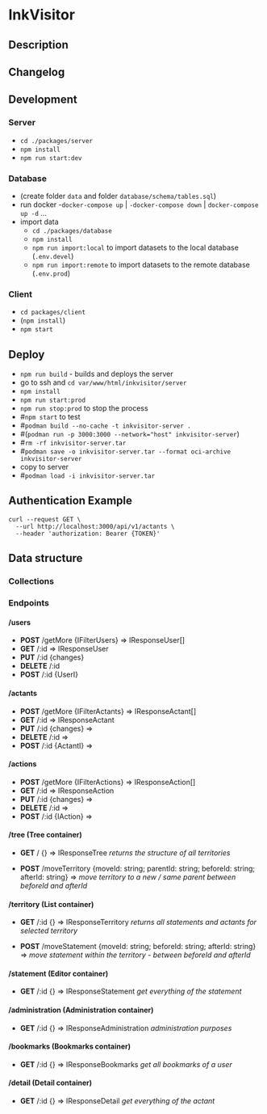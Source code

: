 # InkVisitor

## Description

## Changelog

## Development

### Server

-   `cd ./packages/server`
-   `npm install`
-   `npm run start:dev`

### Database

-   (create folder `data` and folder `database/schema/tables.sql`)
-   run docker -`docker-compose up` | `-docker-compose down` | `docker-compose up -d` ...
-   import data
    -   `cd ./packages/database`
    -   `npm install`
    -   `npm run import:local` to import datasets to the local database (`.env.devel`)
    -   `npm run import:remote` to import datasets to the remote database (`.env.prod`)

### Client

-   `cd packages/client`
-   (`npm install`)
-   `npm start`

## Deploy

-   `npm run build` - builds and deploys the server
-   go to ssh and `cd var/www/html/inkvisitor/server`
-   `npm install`
-   `npm run start:prod`
-   `npm run stop:prod` to stop the process
-   #`npm start` to test
-   #`podman build --no-cache -t inkvisitor-server .`
-   #(`podman run -p 3000:3000 --network="host" inkvisitor-server`)
-   #`rm -rf inkvisitor-server.tar`
-   #`podman save -o inkvisitor-server.tar --format oci-archive inkvisitor-server`
-   copy to server
-   #`podman load -i inkvisitor-server.tar`

## Authentication Example

```shell
curl --request GET \
  --url http://localhost:3000/api/v1/actants \
  --header 'authorization: Bearer {TOKEN}'
```

## Data structure

### Collections

### Endpoints

#### /users

-   **POST** /getMore {IFilterUsers} => IResponseUser[]
-   **GET** /:id => IResponseUser
-   **PUT** /:id {changes}
-   **DELETE** /:id
-   **POST** /:id {UserI}

#### /actants

-   **POST** /getMore {IFilterActants} => IResponseActant[]
-   **GET** /:id => IResponseActant
-   **PUT** /:id {changes} =>
-   **DELETE** /:id =>
-   **POST** /:id {ActantI} =>

#### /actions

-   **POST** /getMore {IFilterActions} => IResponseAction[]
-   **GET** /:id => IResponseAction
-   **PUT** /:id {changes} =>
-   **DELETE** /:id =>
-   **POST** /:id {IAction} =>

#### /tree (Tree container)

-   **GET** /
    {}
    => IResponseTree
    _returns the structure of all territories_

-   **POST** /moveTerritory
    {moveId: string; parentId: string; beforeId: string; afterId: string}
    =>
    _move territory to a new / same parent between beforeId and afterId_

#### /territory (List container)

-   **GET** /:id
    {}
    => IResponseTerritory
    _returns all statements and actants for selected territory_

-   **POST** /moveStatement
    {moveId: string; beforeId: string; afterId: string}
    =>
    _move statement within the territory - between beforeId and afterId_

#### /statement (Editor container)

-   **GET** /:id
    {}
    => IResponseStatement
    _get everything of the statement_

#### /administration (Administration container)

-   **GET** /:id
    {}
    => IResponseAdministration
    _administration purposes_

#### /bookmarks (Bookmarks container)

-   **GET** /:id
    {}
    => IResponseBookmarks
    _get all bookmarks of a user_

#### /detail (Detail container)

-   **GET** /:id
    {}
    => IResponseDetail
    _get everything of the actant_

